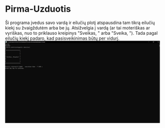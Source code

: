 # Pirma-Uzduotis

Ši programa įvedus savo vardą ir eilučių plotį atspausdina tam tikrą eilučių kiekį su žvaigždutėm arba be jų. Atsižvelgia į vardą (ar tai moteriškas ar vyriškas, nuo to priklauso kreipinys "Sveikas, " arba "Sveika, "). Tada pagal eilučių kiekį padaro, kad pasisveikinimas būtų per vidurį.
![Programa](img1.png)
